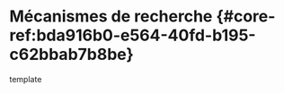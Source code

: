 # Mécanismes de recherche {#core-ref:bda916b0-e564-40fd-b195-c62bbab7b8be}

<div class="fixme">template</div>